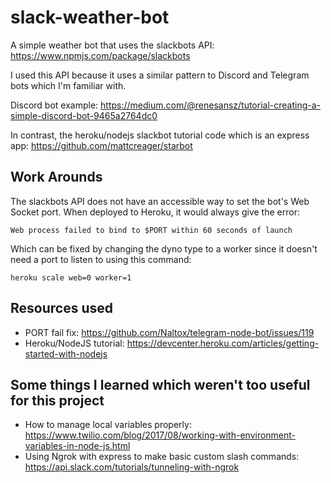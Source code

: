 # slack-weather-bot

A simple weather bot that uses the slackbots API: https://www.npmjs.com/package/slackbots

I used this API because it uses a similar pattern to Discord and Telegram bots which I'm familiar with.

Discord bot example: https://medium.com/@renesansz/tutorial-creating-a-simple-discord-bot-9465a2764dc0

In contrast, the heroku/nodejs slackbot tutorial code which is an express app: https://github.com/mattcreager/starbot

## Work Arounds

The slackbots API does not have an accessible way to set the bot's Web Socket port.
When deployed to Heroku, it would always give the error:

```Web process failed to bind to $PORT within 60 seconds of launch```

Which can be fixed by changing the dyno type to a worker since it doesn't
need a port to listen to using this command:

```heroku scale web=0 worker=1```



## Resources used

* PORT fail fix: https://github.com/Naltox/telegram-node-bot/issues/119
* Heroku/NodeJS tutorial: https://devcenter.heroku.com/articles/getting-started-with-nodejs

## Some things I learned which weren't too useful for this project

* How to manage local variables properly: https://www.twilio.com/blog/2017/08/working-with-environment-variables-in-node-js.html
* Using Ngrok with express to make basic custom slash commands: https://api.slack.com/tutorials/tunneling-with-ngrok
